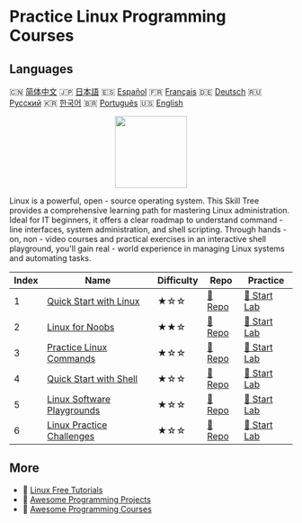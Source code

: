 # Practice Linux Programming Courses

## Languages

🇨🇳 [简体中文](README_zh.md) 🇯🇵 [日本語](README_ja.md) 🇪🇸 [Español](README_es.md) 🇫🇷 [Français](README_fr.md) 🇩🇪 [Deutsch](README_de.md) 🇷🇺 [Русский](README_ru.md) 🇰🇷 [한국어](README_ko.md) 🇧🇷 [Português](README_pt.md) 🇺🇸 [English](README.md) 

<div align="center">
<img width="128px" src="https://file.labex.io/path/k5LXo5b82pJm.png">
</div>

Linux is a powerful, open - source operating system. This Skill Tree provides a comprehensive learning path for mastering Linux administration. Ideal for IT beginners, it offers a clear roadmap to understand command - line interfaces, system administration, and shell scripting. Through hands - on, non - video courses and practical exercises in an interactive shell playground, you'll gain real - world experience in managing Linux systems and automating tasks.

|   Index | Name                                                                                     | Difficulty   | Repo                                                                          | Practice                                                                      |
|---------|------------------------------------------------------------------------------------------|--------------|-------------------------------------------------------------------------------|-------------------------------------------------------------------------------|
|       1 | [Quick Start with Linux](https://labex.io/courses/quick-start-with-linux)                | ★☆☆          | [🔗 Repo](https://github.com/labex-labs/quick-start-with-linux)               | [🚀 Start Lab](https://labex.io/courses/quick-start-with-linux)               |
|       2 | [Linux for Noobs](https://labex.io/courses/linux-for-noobs)                              | ★★☆          | [🔗 Repo](https://github.com/labex-labs/linux-for-noobs)                      | [🚀 Start Lab](https://labex.io/courses/linux-for-noobs)                      |
|       3 | [Practice Linux Commands](https://labex.io/courses/linux-basic-commands-practice-online) | ★☆☆          | [🔗 Repo](https://github.com/labex-labs/linux-basic-commands-practice-online) | [🚀 Start Lab](https://labex.io/courses/linux-basic-commands-practice-online) |
|       4 | [Quick Start with Shell](https://labex.io/courses/quick-start-with-shell)                | ★☆☆          | [🔗 Repo](https://github.com/labex-labs/quick-start-with-shell)               | [🚀 Start Lab](https://labex.io/courses/quick-start-with-shell)               |
|       5 | [Linux Software Playgrounds](https://labex.io/courses/linux-software-playgrounds)        | ★☆☆          | [🔗 Repo](https://github.com/labex-labs/linux-software-playgrounds)           | [🚀 Start Lab](https://labex.io/courses/linux-software-playgrounds)           |
|       6 | [Linux Practice Challenges](https://labex.io/courses/linux-practice-challenges)          | ★☆☆          | [🔗 Repo](https://github.com/labex-labs/linux-practice-challenges)            | [🚀 Start Lab](https://labex.io/courses/linux-practice-challenges)            |

## More

- 🔗 [Linux Free Tutorials](https://github.com/labex-labs/linux-free-tutorials)
- 🔗 [Awesome Programming Projects](https://github.com/labex-labs/awesome-programming-projects)
- 🔗 [Awesome Programming Courses](https://github.com/labex-labs/awesome-programming-courses)

